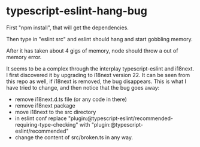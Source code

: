 # typescript-eslint-hang-bug
First "npm install", that will get the dependencies.

Then type in "eslint src" and eslint should hang and start gobbling memory.

After it has taken about 4 gigs of memory, node should throw a out of memory error.

It seems to be a complex through the interplay typescript-eslint and i18next.
I first discovered it by upgrading to i18next version 22. It can be seen from this repo
as well, if i18next is removed, the bug disappears. This is what I have tried to change,
and then notice that the bug goes away:

* remove i18next.d.ts file (or any code in there)
* remove i18next package
* move i18next to the src directory
* in eslint conf replace "plugin:@typescript-eslint/recommended-requiring-type-checking" with "plugin:@typescript-eslint/recommended"
* change the content of src/broken.ts in any way.

